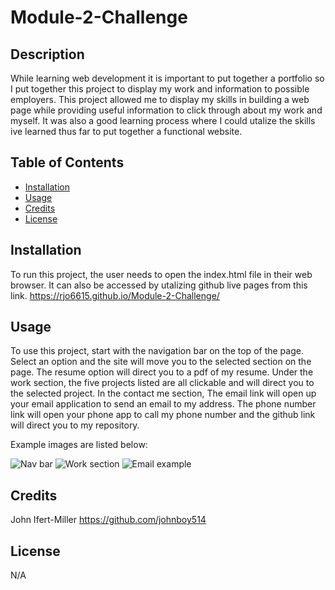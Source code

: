 # Module-2-Challenge

## Description

While learning web development it is important to put together a portfolio so
I put together this project to display my work and information to possible employers.
This project allowed me to display my skills in building a web page while providing useful
information to click through about my work and myself. It was also a good learning process
where I could utalize the skills ive learned thus far to put together a functional website.

## Table of Contents

- [Installation](#installation)
- [Usage](#usage)
- [Credits](#credits)
- [License](#license)

## Installation

To run this project, the user needs to open the index.html file in their web browser. It can also be
accessed by utalizing github live pages from this link. https://rjo6615.github.io/Module-2-Challenge/

## Usage

To use this project, start with the navigation bar on the top of the page. Select an option and the site
will move you to the selected section on the page. The resume option will direct you to a pdf of my resume.
Under the work section, the five projects listed are all clickable and will direct you to the selected project.
In the contact me section, The email link will open up your email application to send an email to my address. 
The phone number link will open your phone app to call my phone number and the github link will direct you
to my repository.

Example images are listed below:

![Nav bar](../images/example-image1.jpg)
![Work section](..images/example-image2.jpg)
![Email example](..images/example-image3.jpg)

## Credits

John Ifert-Miller
https://github.com/johnboy514

## License

N/A
